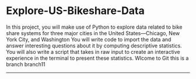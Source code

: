 # Explore-US-Bikeshare-Data
In this project, you will make use of Python to explore data related to bike share systems for three major cities in the United States—Chicago, New York City, and Washington
You will write code to import the data and answer interesting questions about it by computing descriptive statistics. You will also write a script that takes in raw input to create an interactive experience in the terminal to present these statistics.
Wlcome to Git
this is a branch
branch11
***